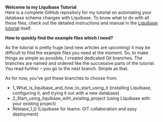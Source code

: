 **Welcome to my Liquibase Tutorial**  
Here is a complete GitHub repository for my tutorial on automating your database schema changes with Liquibase. To know what to do with all these files, check out the detailed instructions and manual in the [Liquibase tutorial](https://pretius.com/liquibase-tutorial/)  itself.

**How to quickly find the example files which I need?**

As the tutorial is pretty huge (and new articles are upcoming) it may be difficult to find the example files you need at the moment. So, to make things as simple as possible, I created dedicated Git branches. The branches are named and ordered like the successive parts of the tutorial. You read further – you go to the next branch. Simple as that.

As for now, you’ve got these branches to choose from:  

 - 1_What_is_liquibase_and_how_to_start_using_it (installing Liquibase, 
   configuring it, and trying it out with a new database)
 - 2_Start_using_liquibase_with_existing_project (using Liquibase with  
   your existing project)
 - Release_1_0 (Liquibase for teams: GIT collaboration and easy deployment)
